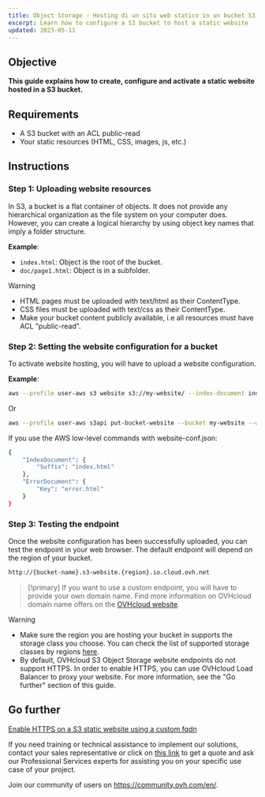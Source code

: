 ```yaml
---
title: Object Storage - Hosting di un sito web statico in un bucket S3 (EN)
excerpt: Learn how to configure a S3 bucket to host a static website
updated: 2023-05-11
---
```


## Objective

**This guide explains how to create, configure and activate a static website hosted in a S3 bucket.**

## Requirements

- A S3 bucket with an ACL public-read
- Your static resources (HTML, CSS, images, js, etc.)

## Instructions

### Step 1: Uploading website resources

In S3, a bucket is a flat container of objects. It does not provide any hierarchical organization as the file system on your computer does. However, you can create a logical hierarchy by using object key names that imply a folder structure.

**Example**:

- `index.html`: Object is the root of the bucket.
- `doc/page1.html`: Object is in a subfolder.

> [!warning]
>
> - HTML pages must be uploaded with text/html as their ContentType.
> - CSS files must be uploaded with text/css as their ContentType.
> - Make your bucket content publicly available, i.e all resources must have ACL "public-read".

### Step 2: Setting the website configuration for a bucket

To activate website hosting, you will have to upload a website configuration.

**Example**:

```sh
aws --profile user-aws s3 website s3://my-website/ --index-document index.html --error-document error.html
```

Or

```sh
aws --profile user-aws s3api put-bucket-website --bucket my-website --website-configuration file://website-conf.json
```

If you use the AWS low-level commands with website-conf.json:

```sh
{
    "IndexDocument": {
        "Suffix": "index.html"
    },
    "ErrorDocument": {
        "Key": "error.html"
    }
}
```

### Step 3: Testing the endpoint

Once the website configuration has been successfully uploaded, you can test the endpoint in your web browser.
The default endpoint will depend on the region of your bucket.

```sh
http://{bucket-name}.s3-website.{region}.io.cloud.ovh.net
```


> [!primary]
> If you want to use a custom endpoint, you will have to provide your own domain name.
> Find more information on OVHcloud domain name offers on the [OVHcloud website](https://www.ovhcloud.com/it/domains/).

> [!warning]
> - Make sure the region you are hosting your bucket in supports the storage class you choose. You can check the list of supported storage classes by regions [here](/pages/storage_and_backup/object_storage/s3_location).
> - By default, OVHcloud S3 Object Storage website endpoints do not support HTTPS. In order to enable HTTPS, you can use OVHcloud Load Balancer to proxy your website. For more information, see the "Go further" section of this guide.

## Go further

[Enable HTTPS on a S3 static website using a custom fqdn](/pages/storage_and_backup/object_storage/s3_website_https)

If you need training or technical assistance to implement our solutions, contact your sales representative or click on [this link](https://www.ovhcloud.com/it/professional-services/) to get a quote and ask our Professional Services experts for assisting you on your specific use case of your project.

Join our community of users on <https://community.ovh.com/en/>.

